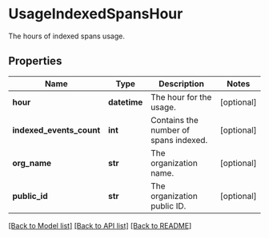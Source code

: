# UsageIndexedSpansHour

The hours of indexed spans usage.

## Properties

| Name                     | Type         | Description                           | Notes      |
| ------------------------ | ------------ | ------------------------------------- | ---------- |
| **hour**                 | **datetime** | The hour for the usage.               | [optional] |
| **indexed_events_count** | **int**      | Contains the number of spans indexed. | [optional] |
| **org_name**             | **str**      | The organization name.                | [optional] |
| **public_id**            | **str**      | The organization public ID.           | [optional] |

[[Back to Model list]](README.md#documentation-for-models) [[Back to API list]](README.md#documentation-for-api-endpoints) [[Back to README]](README.md)
